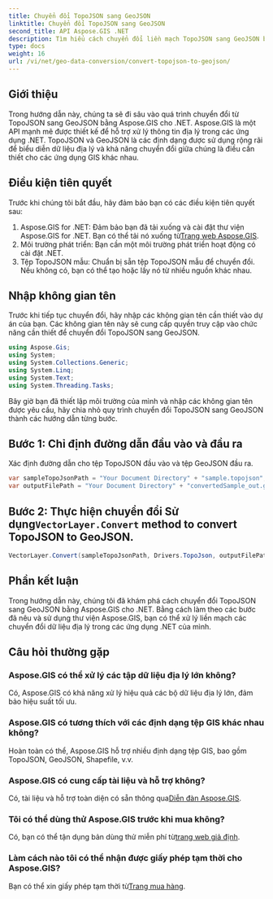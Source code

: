 ```yaml
---
title: Chuyển đổi TopoJSON sang GeoJSON
linktitle: Chuyển đổi TopoJSON sang GeoJSON
second_title: API Aspose.GIS .NET
description: Tìm hiểu cách chuyển đổi liền mạch TopoJSON sang GeoJSON bằng Aspose.GIS cho .NET. Hãy làm theo hướng dẫn từng bước của chúng tôi để xử lý dữ liệu địa lý hiệu quả.
type: docs
weight: 16
url: /vi/net/geo-data-conversion/convert-topojson-to-geojson/
---
```

## Giới thiệu
Trong hướng dẫn này, chúng ta sẽ đi sâu vào quá trình chuyển đổi từ TopoJSON sang GeoJSON bằng Aspose.GIS cho .NET. Aspose.GIS là một API mạnh mẽ được thiết kế để hỗ trợ xử lý thông tin địa lý trong các ứng dụng .NET. TopoJSON và GeoJSON là các định dạng được sử dụng rộng rãi để biểu diễn dữ liệu địa lý và khả năng chuyển đổi giữa chúng là điều cần thiết cho các ứng dụng GIS khác nhau.
## Điều kiện tiên quyết
Trước khi chúng tôi bắt đầu, hãy đảm bảo bạn có các điều kiện tiên quyết sau:
1.  Aspose.GIS for .NET: Đảm bảo bạn đã tải xuống và cài đặt thư viện Aspose.GIS for .NET. Bạn có thể tải nó xuống từ[Trang web Aspose.GIS](https://releases.aspose.com/gis/net/).
2. Môi trường phát triển: Bạn cần một môi trường phát triển hoạt động có cài đặt .NET.
3. Tệp TopoJSON mẫu: Chuẩn bị sẵn tệp TopoJSON mẫu để chuyển đổi. Nếu không có, bạn có thể tạo hoặc lấy nó từ nhiều nguồn khác nhau.

## Nhập không gian tên
Trước khi tiếp tục chuyển đổi, hãy nhập các không gian tên cần thiết vào dự án của bạn. Các không gian tên này sẽ cung cấp quyền truy cập vào chức năng cần thiết để chuyển đổi TopoJSON sang GeoJSON.

   ```csharp
using Aspose.Gis;
using System;
using System.Collections.Generic;
using System.Linq;
using System.Text;
using System.Threading.Tasks;
```

Bây giờ bạn đã thiết lập môi trường của mình và nhập các không gian tên được yêu cầu, hãy chia nhỏ quy trình chuyển đổi TopoJSON sang GeoJSON thành các hướng dẫn từng bước.
## Bước 1: Chỉ định đường dẫn đầu vào và đầu ra

Xác định đường dẫn cho tệp TopoJSON đầu vào và tệp GeoJSON đầu ra.
```csharp
var sampleTopoJsonPath = "Your Document Directory" + "sample.topojson";
var outputFilePath = "Your Document Directory" + "convertedSample_out.geojson";
```
##  Bước 2: Thực hiện chuyển đổi Sử dụng`VectorLayer.Convert` method to convert TopoJSON to GeoJSON.
```csharp
VectorLayer.Convert(sampleTopoJsonPath, Drivers.TopoJson, outputFilePath, Drivers.GeoJson);
```

## Phần kết luận
Trong hướng dẫn này, chúng tôi đã khám phá cách chuyển đổi TopoJSON sang GeoJSON bằng Aspose.GIS cho .NET. Bằng cách làm theo các bước đã nêu và sử dụng thư viện Aspose.GIS, bạn có thể xử lý liền mạch các chuyển đổi dữ liệu địa lý trong các ứng dụng .NET của mình.
## Câu hỏi thường gặp
### Aspose.GIS có thể xử lý các tập dữ liệu địa lý lớn không?
Có, Aspose.GIS có khả năng xử lý hiệu quả các bộ dữ liệu địa lý lớn, đảm bảo hiệu suất tối ưu.
### Aspose.GIS có tương thích với các định dạng tệp GIS khác nhau không?
Hoàn toàn có thể, Aspose.GIS hỗ trợ nhiều định dạng tệp GIS, bao gồm TopoJSON, GeoJSON, Shapefile, v.v.
### Aspose.GIS có cung cấp tài liệu và hỗ trợ không?
 Có, tài liệu và hỗ trợ toàn diện có sẵn thông qua[Diễn đàn Aspose.GIS](https://forum.aspose.com/c/gis/33).
### Tôi có thể dùng thử Aspose.GIS trước khi mua không?
 Có, bạn có thể tận dụng bản dùng thử miễn phí từ[trang web giả định](https://releases.aspose.com/).
### Làm cách nào tôi có thể nhận được giấy phép tạm thời cho Aspose.GIS?
 Bạn có thể xin giấy phép tạm thời từ[Trang mua hàng](https://purchase.aspose.com/temporary-license/).
